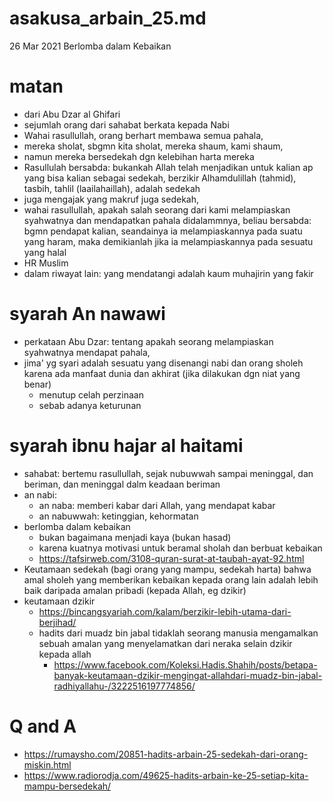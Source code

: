 # asakusa_arbain_25.md
26 Mar 2021
Berlomba dalam Kebaikan

# matan
* dari Abu Dzar al Ghifari
* sejumlah orang dari sahabat berkata kepada Nabi
* Wahai rasullullah, orang berhart membawa semua pahala,
* mereka sholat, sbgmn kita sholat, mereka shaum, kami shaum, 
* namun mereka bersedekah dgn kelebihan harta mereka
* Rasullulah bersabda: bukankah Allah telah menjadikan untuk kalian ap yang bisa kalian 
  sebagai sedekah, berzikir Alhamdulillah (tahmid), tasbih, tahlil (laailahaillah),
  adalah sedekah
* juga mengajak yang makruf juga sedekah,
* wahai rasullullah, apakah salah seorang dari kami melampiaskan syahwatnya dan mendapatkan 
  pahala didalammnya,
  beliau bersabda: bgmn pendapat kalian, seandainya ia melampiaskannya pada suatu yang haram,
  maka demikianlah jika ia melampiaskannya pada sesuatu yang halal
* HR Muslim
* dalam riwayat lain: yang mendatangi adalah kaum muhajirin yang fakir

# syarah An nawawi
* perkataan Abu Dzar: tentang apakah seorang melampiaskan syahwatnya mendapat pahala,
* jima' yg syari adalah sesuatu yang disenangi nabi dan orang sholeh
  karena ada manfaat dunia dan akhirat (jika dilakukan dgn niat yang benar)
  * menutup celah perzinaan
  * sebab adanya keturunan

# syarah ibnu hajar al haitami
* sahabat: bertemu rasullullah, sejak nubuwwah sampai meninggal, dan beriman,
  dan meninggal dalm keadaan beriman
* an nabi: 
  * an naba: memberi kabar dari Allah, yang mendapat kabar
  * an nabuwwah: ketinggian, kehormatan
* berlomba dalam kebaikan
  * bukan bagaimana menjadi kaya (bukan hasad)
  * karena kuatnya motivasi untuk beramal sholah dan berbuat kebaikan
  * https://tafsirweb.com/3108-quran-surat-at-taubah-ayat-92.html
* Keutamaan sedekah (bagi orang yang mampu, sedekah harta) 
  bahwa amal sholeh yang memberikan kebaikan kepada orang lain adalah lebih baik
  daripada amalan pribadi (kepada Allah, eg dzikir)
* keutamaan dzikir
  * https://bincangsyariah.com/kalam/berzikir-lebih-utama-dari-berjihad/
  * hadits dari muadz bin jabal tidaklah seorang manusia mengamalkan sebuah 
    amalan yang menyelamatkan dari neraka selain dzikir kepada allah
    * https://www.facebook.com/Koleksi.Hadis.Shahih/posts/betapa-banyak-keutamaan-dzikir-mengingat-allahdari-muadz-bin-jabal-radhiyallahu-/3222516197774856/
  
# Q and A
* https://rumaysho.com/20851-hadits-arbain-25-sedekah-dari-orang-miskin.html
* https://www.radiorodja.com/49625-hadits-arbain-ke-25-setiap-kita-mampu-bersedekah/
